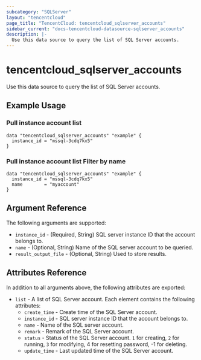 ```yaml
---
subcategory: "SQLServer"
layout: "tencentcloud"
page_title: "TencentCloud: tencentcloud_sqlserver_accounts"
sidebar_current: "docs-tencentcloud-datasource-sqlserver_accounts"
description: |-
  Use this data source to query the list of SQL Server accounts.
---
```


# tencentcloud_sqlserver_accounts

Use this data source to query the list of SQL Server accounts.

## Example Usage

### Pull instance account list

```hcl
data "tencentcloud_sqlserver_accounts" "example" {
  instance_id = "mssql-3cdq7kx5"
}
```

### Pull instance account list Filter by name

```hcl
data "tencentcloud_sqlserver_accounts" "example" {
  instance_id = "mssql-3cdq7kx5"
  name        = "myaccount"
}
```

## Argument Reference

The following arguments are supported:

* `instance_id` - (Required, String) SQL server instance ID that the account belongs to.
* `name` - (Optional, String) Name of the SQL server account to be queried.
* `result_output_file` - (Optional, String) Used to store results.

## Attributes Reference

In addition to all arguments above, the following attributes are exported:

* `list` - A list of SQL Server account. Each element contains the following attributes:
  * `create_time` - Create time of the SQL Server account.
  * `instance_id` - SQL server instance ID that the account belongs to.
  * `name` - Name of the SQL server account.
  * `remark` - Remark of the SQL Server account.
  * `status` - Status of the SQL Server account. `1` for creating, `2` for running, `3` for modifying, 4 for resetting password, -1 for deleting.
  * `update_time` - Last updated time of the SQL Server account.



